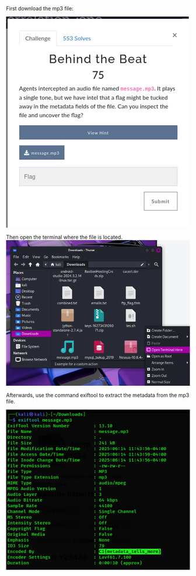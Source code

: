 First download the mp3 file:

![Screenshot 1](images/image1.png)

Then open the terminal where the file is located. ![Screenshot 2](images/image2.png)

Afterwards, use the command exiftool to extract the metadata from the
mp3 file.

![Screenshot3](images/image3.png)


